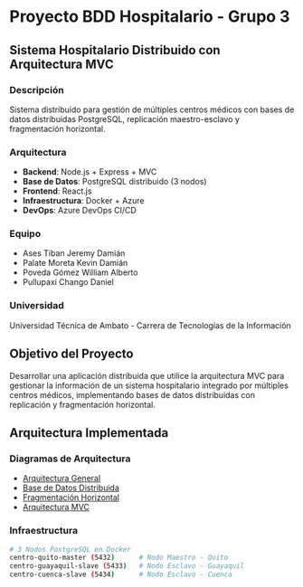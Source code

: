 ﻿# Proyecto BDD Hospitalario - Grupo 3

## Sistema Hospitalario Distribuido con Arquitectura MVC

### Descripción
Sistema distribuido para gestión de múltiples centros médicos con bases de datos distribuidas PostgreSQL, replicación maestro-esclavo y fragmentación horizontal.

### Arquitectura
- **Backend**: Node.js + Express + MVC
- **Base de Datos**: PostgreSQL distribuido (3 nodos)
- **Frontend**: React.js
- **Infraestructura**: Docker + Azure
- **DevOps**: Azure DevOps CI/CD

### Equipo
- Ases Tiban Jeremy Damián
- Palate Moreta Kevin Damián  
- Poveda Gómez William Alberto
- Pullupaxi Chango Daniel

### Universidad
Universidad Técnica de Ambato - Carrera de Tecnologías de la Información

## Objetivo del Proyecto
Desarrollar una aplicación distribuida que utilice la arquitectura MVC para gestionar la información de un sistema hospitalario integrado por múltiples centros médicos, implementando bases de datos distribuidas con replicación y fragmentación horizontal.

## Arquitectura Implementada

### Diagramas de Arquitectura
- [Arquitectura General](docs/architecture/arquitectura-general.md)
- [Base de Datos Distribuida](docs/architecture/bdd-arquitectura.md)
- [Fragmentación Horizontal](docs/architecture/fragmentacion-horizontal.md)
- [Arquitectura MVC](docs/architecture/arquitectura-mvc.md)

### Infraestructura
```bash
# 3 Nodos PostgreSQL en Docker
centro-quito-master (5432)      # Nodo Maestro - Quito
centro-guayaquil-slave (5433)   # Nodo Esclavo - Guayaquil  
centro-cuenca-slave (5434)      # Nodo Esclavo - Cuenca
```
